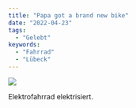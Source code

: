 ```yaml
---
title: "Papa got a brand new bike"
date: "2022-04-23"
tags:
  - "Gelebt"
keywords:
  - "Fahrrad"
  - "Lübeck"
---
```


![](/images/img_1298.jpg)

Elektrofahrrad elektrisiert.
